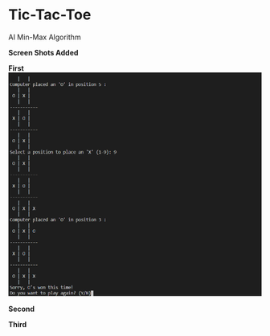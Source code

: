 # Tic-Tac-Toe
AI Min-Max Algorithm

**Screen Shots Added**

**First**
![alt text](https://github.com/DZ521111/TIC-TAC-TOE/blob/master/ScreenShots/first.png?raw=true)

**Second**


**Third**
